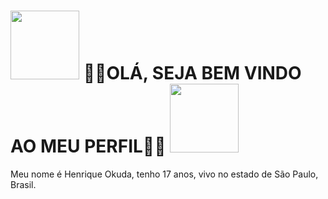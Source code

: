 <body>
    <h1><img src="https://i.pinimg.com/originals/85/41/2f/85412f5e3d742cd9f5a68ece9e3af8bd.gif" alt="" style="width: 110px;">
        🍇👻OLÁ, SEJA BEM VINDO AO MEU PERFIL👻🍇
        <img src="https://i.pinimg.com/originals/85/41/2f/85412f5e3d742cd9f5a68ece9e3af8bd.gif" alt="" style="width: 110px;"></h1>
<P>
    Meu nome é Henrique Okuda, tenho 17 anos, vivo no estado de São Paulo, Brasil.
    
</P>
</body>
